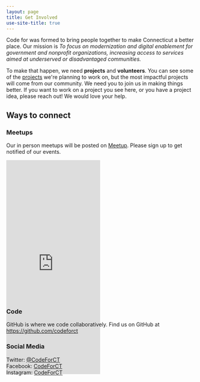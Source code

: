 ```yaml
---
layout: page
title: Get Involved
use-site-title: true
---
```


<p>Code for  was formed to bring people together to make Connecticut a better place. Our mission is <em>To focus on modernization and digital enablement for government and nonprofit organizations, increasing access to services aimed at underserved or disadvantaged communities.</em></p>

<p>To make that happen, we need <strong>projects</strong> and <strong>volunteers</strong>. You can see some of the <a href="../projects/">projects</a> we're planning to work on, but the most impactful projects will come from our community. We need you to join us in making things better. If you want to work on a project you see here, or you have a project idea, please reach out! We would love your help.</p>

<h2>Ways to connect</h2>

<h3>Meetups</h3>
<p>Our in person meetups will be posted on <a href="https://www.meetup.com/codeforct/">Meetup</a>. Please sign up to get notified of our events.</p>
<iframe width="250" height="570" src="http://meetu.ps/4bGXF/" frameborder="0" style="margin-bottom: -200px"></iframe>

<h3>Code</h3>
<p>GitHub is where we code collaboratively. Find us on GitHub at <a href="https://github.com/codeforct">https://github.com/codeforct</a></p>

<h3>Social Media</h3>
<p>Twitter: <a href="https://twitter.com/CodeForCT">@CodeForCT</a><br>
Facebook: <a href="https://www.facebook.com/CodeForCT">CodeForCT</a><br>
Instagram: <a href="https://instagram.com/CodeForCT">CodeForCT</a><br></p>
